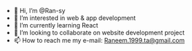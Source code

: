 - 👋 Hi, I’m @Ran-sy
- 👀 I’m interested in web & app development 
- 🌱 I’m currently learning React 
- 💞️ I’m looking to collaborate on website development project
- 📫 How to reach me my e-mail: Raneem.1999.ta@gmail.com

<!---
Ran-sy/Ran-sy is a ✨ special ✨ repository because its `README.md` (this file) appears on your GitHub profile.
You can click the Preview link to take a look at your changes.
--->
